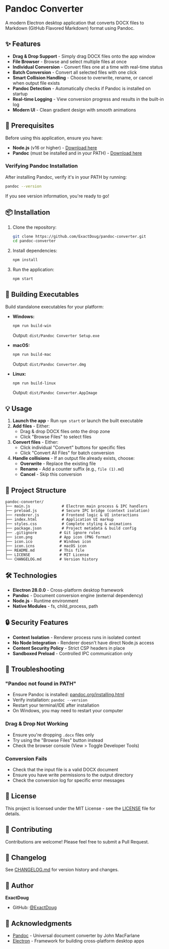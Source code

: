 # Pandoc Converter

A modern Electron desktop application that converts DOCX files to Markdown (GitHub Flavored Markdown) format using Pandoc.

## ✨ Features

- **Drag & Drop Support** - Simply drag DOCX files onto the app window
- **File Browser** - Browse and select multiple files at once
- **Individual Conversion** - Convert files one at a time with real-time status
- **Batch Conversion** - Convert all selected files with one click
- **Smart Collision Handling** - Choose to overwrite, rename, or cancel when output file exists
- **Pandoc Detection** - Automatically checks if Pandoc is installed on startup
- **Real-time Logging** - View conversion progress and results in the built-in log
- **Modern UI** - Clean gradient design with smooth animations

## 🔧 Prerequisites

Before using this application, ensure you have:

- **Node.js** (v16 or higher) - [Download here](https://nodejs.org/)
- **Pandoc** (must be installed and in your PATH) - [Download here](https://pandoc.org/installing.html)

### Verifying Pandoc Installation

After installing Pandoc, verify it's in your PATH by running:
```bash
pandoc --version
```

If you see version information, you're ready to go!

## 📦 Installation

1. Clone the repository:
   ```bash
   git clone https://github.com/ExactDoug/pandoc-converter.git
   cd pandoc-converter
   ```

2. Install dependencies:
   ```bash
   npm install
   ```

3. Run the application:
   ```bash
   npm start
   ```

## 🚀 Building Executables

Build standalone executables for your platform:

- **Windows:**
  ```bash
  npm run build-win
  ```
  Output: `dist/Pandoc Converter Setup.exe`

- **macOS:**
  ```bash
  npm run build-mac
  ```
  Output: `dist/Pandoc Converter.dmg`

- **Linux:**
  ```bash
  npm run build-linux
  ```
  Output: `dist/Pandoc Converter.AppImage`

## 💡 Usage

1. **Launch the app** - Run `npm start` or launch the built executable
2. **Add files** - Either:
   - Drag & drop DOCX files onto the drop zone
   - Click "Browse Files" to select files
3. **Convert files** - Either:
   - Click individual "Convert" buttons for specific files
   - Click "Convert All Files" for batch conversion
4. **Handle collisions** - If an output file already exists, choose:
   - **Overwrite** - Replace the existing file
   - **Rename** - Add a counter suffix (e.g., `file (1).md`)
   - **Cancel** - Skip this conversion

## 📁 Project Structure

```
pandoc-converter/
├── main.js              # Electron main process & IPC handlers
├── preload.js           # Secure IPC bridge (context isolation)
├── renderer.js          # Frontend logic & UI interactions
├── index.html           # Application UI markup
├── styles.css           # Complete styling & animations
├── package.json         # Project metadata & build config
├── .gitignore          # Git ignore rules
├── icon.png            # App icon (PNG format)
├── icon.ico            # Windows icon
├── icon.icns           # macOS icon
├── README.md           # This file
├── LICENSE             # MIT License
└── CHANGELOG.md        # Version history
```

## 🛠️ Technologies

- **Electron 28.0.0** - Cross-platform desktop framework
- **Pandoc** - Document conversion engine (external dependency)
- **Node.js** - Runtime environment
- **Native Modules** - fs, child_process, path

## 🔒 Security Features

- **Context Isolation** - Renderer process runs in isolated context
- **No Node Integration** - Renderer doesn't have direct Node.js access
- **Content Security Policy** - Strict CSP headers in place
- **Sandboxed Preload** - Controlled IPC communication only

## 🐛 Troubleshooting

### "Pandoc not found in PATH"
- Ensure Pandoc is installed: [pandoc.org/installing.html](https://pandoc.org/installing.html)
- Verify installation: `pandoc --version`
- Restart your terminal/IDE after installation
- On Windows, you may need to restart your computer

### Drag & Drop Not Working
- Ensure you're dropping `.docx` files only
- Try using the "Browse Files" button instead
- Check the browser console (View > Toggle Developer Tools)

### Conversion Fails
- Check that the input file is a valid DOCX document
- Ensure you have write permissions to the output directory
- Check the conversion log for specific error messages

## 📄 License

This project is licensed under the MIT License - see the [LICENSE](LICENSE) file for details.

## 🤝 Contributing

Contributions are welcome! Please feel free to submit a Pull Request.

## 📝 Changelog

See [CHANGELOG.md](CHANGELOG.md) for version history and changes.

## 👤 Author

**ExactDoug**
- GitHub: [@ExactDoug](https://github.com/ExactDoug)

## 🙏 Acknowledgments

- [Pandoc](https://pandoc.org/) - Universal document converter by John MacFarlane
- [Electron](https://www.electronjs.org/) - Framework for building cross-platform desktop apps
